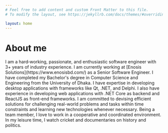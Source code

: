 ```yaml
---
# Feel free to add content and custom Front Matter to this file.
# To modify the layout, see https://jekyllrb.com/docs/themes/#overriding-theme-defaults

layout: home
---
```

<h1>About me</h1>
I am a hard‑working, passionate, and enthusiastic software engineer with 3+ years of industry experience. I am currently working at [Enosis Solutions](https://www.enosisbd.com/) as a Senior Software Engineer. I have completed my Bachelor's degree in Computer Science and Engineering from the University of Dhaka. I have expertise in developing desktop applications with frameworks like Qt, .NET, and Delphi. I also have experience in developing web applications with .NET Core as backend and ReactJS as front-end frameworks. I am committed to devising efficient solutions for challenging real-world problems and tasks within time constraints and learning new technologies whenever necessary. Being a team member, I love to work in a cooperative and coordinated environment. In my leisure time, I watch cricket and documentaries on history and politics. 
